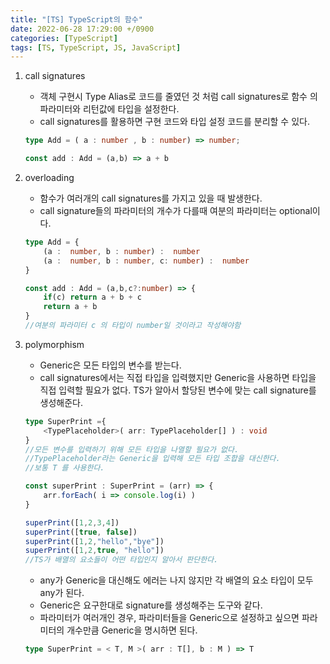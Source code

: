 ```yaml
---
title: "[TS] TypeScript의 함수"
date: 2022-06-28 17:29:00 +/0900
categories: [TypeScript]
tags: [TS, TypeScript, JS, JavaScript]    
---
```


1. call signatures
	- 객체 구현시 Type Alias로 코드를 줄였던 것 처럼 call signatures로 함수 의 파라미터와 리턴값에 타입을 설정한다.
	- call signatures를 활용하면 구현 코드와 타입 설정 코드를 분리할 수 있다.
	
	```typescript
	type Add = ( a : number , b : number) => number;

	const add : Add = (a,b) => a + b
	```

2. overloading
	- 함수가 여러개의 call signatures를 가지고 있을 때 발생한다.
	- call signature들의 파라미터의 개수가 다를때 여분의 파라미터는 optional이다.
	
	```typescript
	type Add = {
		(a :  number, b : number) :  number
		(a :  number, b : number, c: number) :  number
	}

	const add : Add = (a,b,c?:number) => {
		if(c) return a + b + c
		return a + b
	}
	//여분의 파라미터 c 의 타입이 number일 것이라고 작성해야함

	``` 

3. polymorphism
	- Generic은 모든 타입의 변수를 받는다.
	- call signatures에서는 직접 타입을 입력했지만 Generic을 사용하면 타입을 직접 입력할 필요가 없다. TS가 알아서 할당된 변수에 맞는 call signature를 생성해준다.

	```typescript
	type SuperPrint ={
		<TypePlaceholder>( arr: TypePlaceholder[] ) : void
	}
	//모든 변수를 입력하기 위해 모든 타입을 나열할 필요가 없다. 
	//TypePlaceholder라는 Generic을 입력해 모든 타입 조합을 대신한다.
	//보통 T 를 사용한다.

	const superPrint : SuperPrint = (arr) => {
		arr.forEach( i => console.log(i) )
	}

	superPrint([1,2,3,4])
	superPrint([true, false])
	superPrint([1,2,"hello","bye"])
	superPrint([1,2,true, "hello"])
	//TS가 배열의 요소들이 어떤 타입인지 알아서 판단한다.
	```
	- any가 Generic을 대신해도 에러는 나지 않지만 각 배열의 요소 타입이 모두 any가 된다. 	
	- Generic은 요구한대로 signature를 생성해주는 도구와 같다.
	- 파라미터가 여러개인 경우, 파라미터들을 Generic으로 설정하고 싶으면 파라미터의 개수만큼 Generic을 명시하면 된다.

	```typescript
	type SuperPrint = < T, M >( arr : T[], b : M ) => T

	```